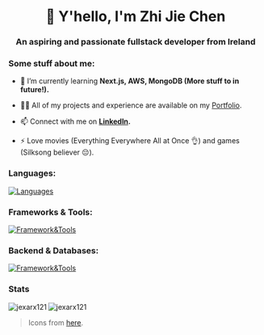 <h1 align="center">👋 Y'hello, I'm Zhi Jie Chen</h1>
<h3 align="center">An aspiring and passionate fullstack developer from Ireland</h3>

### Some stuff about me:
- 🌱 I’m currently learning **Next.js, AWS, MongoDB (More stuff to in future!).**

- 👨‍💻 All of my projects and experience are available on my [Portfolio](https://portfolio-jexarx121s-projects.vercel.app/).

- 📫 Connect with me on **[LinkedIn](https://www.linkedin.com/in/zjchen402/).**

- ⚡ Love movies (Everything Everywhere All at Once 👌) and games (Silksong believer 😔).


<h3 align="left">Languages:</h3>

[![Languages](https://skillicons.dev/icons?i=js,ts,html,css,python,java,cypress&theme=light)](https://skillicons.dev)

<h3 align="left">Frameworks & Tools:</h3>

[![Framework&Tools](https://skillicons.dev/icons?i=react,nextjs,tailwind,scss,flask,figma,git,markdown,latex,vim&theme=light)](https://skillicons.dev)

<h3 align="left">Backend & Databases:</h3>

[![Framework&Tools](https://skillicons.dev/icons?i=mongodb,aws,supabase,nodejs,sqlite,&theme=light)](https://skillicons.dev)

### Stats
<p><img align="left" src="https://github-readme-stats.vercel.app/api/top-langs?username=jexarx121&show_icons=true&locale=en&layout=compact" alt="jexarx121" /></p>

<p><img align="center" src="https://github-readme-streak-stats.herokuapp.com/?user=jexarx121&layout=compact" alt="jexarx121" /></p>

> Icons from [here](https://github.com/tandpfun/skill-icons).
